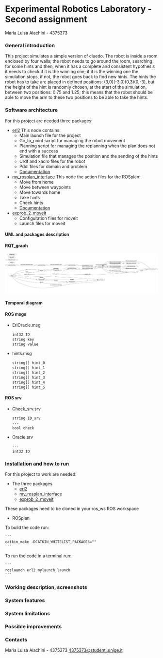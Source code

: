 # Experimental Robotics Laboratory - Second assignment
Maria Luisa Aiachini - 4375373

### General introduction
This project simulates a simple version of cluedo. The robot is inside a room enclosed by four walls; the robot needs to go around the room, searching for some hints and then, when it has a complete and consistent hypothesis it needs to check if it is the winning one; if it is the winning one the simulation stops, if not, the robot goes back to find new hints.
The hints the robot has to take are placed in defined positions: (3,0)(-3,0)(0,3)(0,-3), but the height of the hint is randomly chosen, at the start of the simulation, between two positions: 0.75 and 1.25; this means that the robot should be able to move the arm to these two positions to be able to take the hints.

### Software architecture
For this project are needed three packages:
- [erl2](https://github.com/Marilwoo/exprob_2/tree/master/erl2) This node contains:
	- Main launch file for the project
	- Go_to_point script for managing the robot movement
	- Planning script for managing the replanning when the plan does not end with a success
	- Simulation file that manages the position and the sending of the hints
	- Urdf and xacro files for the robot
	- Pddl files for domain and problem
	- [Documentation](https://github.com/Marilwoo/exprob_2/tree/master/erl2/docs/html)
- [my_rosplan_interface](https://github.com/Marilwoo/exprob_2/tree/master/my_rosplan_interface) This node the action files for the ROSplan:
	- Move from home
	- Move between waypoints
	- Move towards home
	- Take hints
	- Check hints
	- [Documentation](https://github.com/Marilwoo/exprob_2/tree/master/my_rosplan_interface/docs/html)
- [exprob_2_moveit](https://github.com/Marilwoo/exprob_2/tree/master/exprob_2_moveit)
	- Configuration files for moveit
	- Launch files for moveit
	
#### UML and packages description
#### RQT_graph
![rqt_graph](images/rosgraph.png)
#### Temporal diagram
#### ROS msgs
- ErlOracle.msg
	```
	int32 ID
	string key
	string value
	```
- hints.msg
	```
	string[] hint_0
	string[] hint_1
	string[] hint_2
	string[] hint_3
	string[] hint_4
	string[] hint_5
	```
#### ROS srv
- Check_srv.srv
	```
	string ID_srv
	---
	bool check
	```
- Oracle.srv
	```
	---
	int32 ID
	```

### Installation and how to run
For this project to work are needed:
- The three packages 
	- [erl2](https://github.com/Marilwoo/exprob_2/tree/master/erl2)
	- [my_rosplan_interface](https://github.com/Marilwoo/exprob_2/tree/master/my_rosplan_interface)
	- [exprob_2_moveit](https://github.com/Marilwoo/exprob_2/tree/master/exprob_2_moveit)
	
These packages need to be cloned in your ros_ws ROS workspace

- ROSplan

To build the code run:

	```
	catkin_make -DCATKIN_WHITELIST_PACKAGES=""
	```
To run the code in a terminal run:

	```
	roslaunch erl2 mylaunch.launch
	```


### Working description, screenshots

### System features

### System limitations

### Possible improvements

### Contacts
Maria Luisa Aiachini - 4375373
4375373@studenti.unige.it
